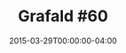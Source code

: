 ---
title: "Grafald #60"
type: "image"
date: 2015-03-29T00:00:00-04:00
draft: false
categories: ["Projects"]
image_path: "../img/2015/60.png"
alt_text: ""
is_subpage: true
---